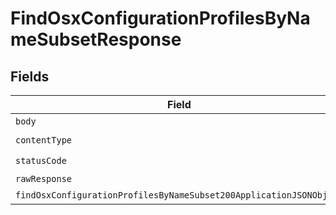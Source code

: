 # FindOsxConfigurationProfilesByNameSubsetResponse


## Fields

| Field                                                                                                                                               | Type                                                                                                                                                | Required                                                                                                                                            | Description                                                                                                                                         |
| --------------------------------------------------------------------------------------------------------------------------------------------------- | --------------------------------------------------------------------------------------------------------------------------------------------------- | --------------------------------------------------------------------------------------------------------------------------------------------------- | --------------------------------------------------------------------------------------------------------------------------------------------------- |
| `body`                                                                                                                                              | *Uint8Array*                                                                                                                                        | :heavy_minus_sign:                                                                                                                                  | N/A                                                                                                                                                 |
| `contentType`                                                                                                                                       | *string*                                                                                                                                            | :heavy_check_mark:                                                                                                                                  | N/A                                                                                                                                                 |
| `statusCode`                                                                                                                                        | *number*                                                                                                                                            | :heavy_check_mark:                                                                                                                                  | N/A                                                                                                                                                 |
| `rawResponse`                                                                                                                                       | [AxiosResponse>](https://axios-http.com/docs/res_schema)                                                                                            | :heavy_minus_sign:                                                                                                                                  | N/A                                                                                                                                                 |
| `findOsxConfigurationProfilesByNameSubset200ApplicationJSONObject`                                                                                  | [FindOsxConfigurationProfilesByNameSubset200ApplicationJSON](../../models/operations/findosxconfigurationprofilesbynamesubset200applicationjson.md) | :heavy_minus_sign:                                                                                                                                  | OK                                                                                                                                                  |